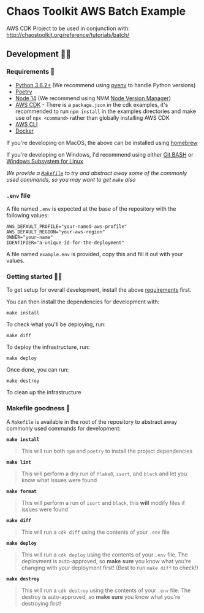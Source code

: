# Chaos Toolkit AWS Batch Example

AWS CDK Project to be used in conjunction with: http://chaostoolkit.org/reference/tutorials/batch/

## Development 🧑‍💻

### Requirements 📝

* [Python 3.6.2+](https://www.python.org/downloads/) (We recommend using [pyenv](https://github.com/pyenv/pyenv) to handle Python versions)
* [Poetry](https://github.com/python-poetry/poetry)
* [Node 14](https://nodejs.org/en/) (We recommend using NVM [Node Version Manager](https://github.com/nvm-sh/nvm))
* [AWS CDK](https://docs.aws.amazon.com/cdk/latest/guide/getting_started.html) - There is a `package.json` in the cdk examples, it's recommended to run `npm install` in the examples directories and make use of `npx <command>` rather than globally installing AWS CDK
* [AWS CLI](https://docs.aws.amazon.com/cli/latest/userguide/cli-chap-welcome.html)
* [Docker](https://docs.docker.com/get-docker/)

If you're developing on MacOS, the above can be installed using [homebrew](https://brew.sh/)

If you're developing on Windows, I'd recommend using either [Git BASH](https://gitforwindows.org/) or [Windows Subsystem for Linux](https://docs.microsoft.com/en-us/windows/wsl/install-win10)

_We provide a [`Makefile`](./Makefile) to try and abstract away some of the commonly used commands, so you may want to get `make` also_

### `.env` file

A file named `.env` is expected at the base of the repository with the following values:

```
AWS_DEFAULT_PROFILE="your-named-aws-profile"
AWS_DEFAULT_REGION="your-aws-region"
OWNER="your-name"
IDENTIFIER="a-unique-id-for-the-deployment"
```

A file named `example.env` is provided, copy this and fill it out with your values.

### Getting started 🏃‍♀️

To get setup for overall development, install the above [requirements](#requirements) first.

You can then install the dependencies for development with:

```console
make install
```

To check what you'll be deploying, run:

```console
make diff
```

To deploy the infrastructure, run:

```console
make deploy
```

Once done, you can run:

```console
make destroy
```

To clean up the infrastructure

### Makefile goodness 🤌

A `Makefile` is available in the root of the repository to abstract away commonly used commands for development:

**`make install`**

> This will run both `npm` and `poetry` to install the project dependencies

**`make lint`**

> This will perform a dry run of `flake8`, `isort`, and `black` and let you know what issues were found

**`make format`**

> This will perform a run of `isort` and `black`, this **will** modify files if issues were found

**`make diff`**

> This will run a `cdk diff` using the contents of your `.env` file

**`make deploy`**

> This will run a `cdk deploy` using the contents of your `.env` file. The deployment is auto-approved, so **make sure** you know what you're changing with your deployment first! (Best to run `make diff` to check!)

**`make destroy`**

> This will run a `cdk destroy` using the contents of your `.env` file. The destroy is auto-approved, so **make sure** you know what you're destroying first!
